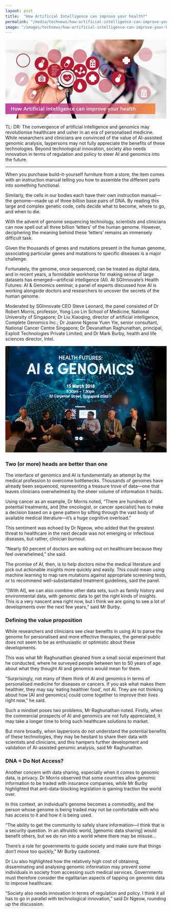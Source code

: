 ```yaml
---
layout: post
title:  "How Artificial Intelligence can improve your health?"
permalink: "/media/technews/how-artificial-intelligence-can-improve-your-health"
image: "/images/technews/how-artificial-intelligence-can-improve-your-health-part-1.png"
---
```


![How Artificial Intelligence can improve your health?](/images/technews/how-artificial-intelligence-can-improve-your-health-part-1.png)

TL: DR: The convergence of artificial intelligence and genomics may revolutionise healthcare and usher in an era of personalised medicine. While researchers and clinicians are convinced of the value of AI-assisted genomic analysis, laypersons may not fully appreciate the benefits of these technologies. Beyond technological innovation, society also needs innovation in terms of regulation and policy to steer AI and genomics into the future.

---

When you purchase build-it-yourself furniture from a store, the item comes with an instruction manual telling you how to assemble the different parts into something functional. 
 
Similarly, the cells in our bodies each have their own instruction manual—the genome—made up of three billion base pairs of DNA. By reading this large and complex genetic code, cells decide what to become, where to go, and when to die.

With the advent of genome sequencing technology, scientists and clinicians can now spell out all three billion ‘letters’ of the human genome. However, deciphering the meaning behind these ‘letters’ remains an immensely difficult task. 

Given the thousands of genes and mutations present in the human genome, associating particular genes and mutations to specific diseases is a major challenge.

Fortunately, the genome, once sequenced, can be treated as digital data, and in recent years, a formidable workhorse for making sense of large datasets has emerged—artificial intelligence (AI). At SGInnovate’s Health Futures: AI & Genomics seminar, a panel of experts discussed how AI is working alongside doctors and researchers to uncover the secrets of the human genome. 

Moderated by SGInnovate CEO Steve Leonard, the panel consisted of Dr Robert Morris, professor, Yong Loo Lin School of Medicine, National University of Singapore; Dr Liu Xiaoqing, director of artificial intelligence, Complete Genomics Inc.; Dr Joanne Ngeow Yuen Yie, senior consultant, National Cancer Centre Singapore; Dr Devanathan Raghunathan, principal, Exploit Technologies Private Limited; and Dr Mark Burby, health and life sciences director, Intel.

![How Artificial Intelligence can improve your health?](/images/technews/how-artificial-intelligence-can-improve-your-health-part-2.png)

### **Two (or more) heads are better than one**
The interface of genomics and AI is fundamentally an attempt by the medical profession to overcome bottlenecks. Thousands of genomes have already been sequenced, representing a treasure trove of data—one that leaves clinicians overwhelmed by the sheer volume of information it holds.

Using cancer as an example, Dr Morris noted, “There are hundreds of potential treatments, and [the oncologist, or cancer specialist] has to make a decision based on a gene pattern by sifting through the vast body of available medical literature—it’s a huge cognitive overload.”

This sentiment was echoed by Dr Ngeow, who added that the greatest threat to healthcare in the next decade was not emerging or infectious diseases, but rather, clinician burnout.

“Nearly 60 percent of doctors are walking out on healthcare because they feel overwhelmed,” she said.

The promise of AI, then, is to help doctors mine the medical literature and pick out actionable insights more quickly and easily. This could mean using machine learning to map rare mutations against appropriate screening tests, or to recommend well-substantiated treatment guidelines, said the panel.

“[With AI], we can also combine other data sets, such as family history and environmental data, with genomic data to get the right kinds of insights. This is a very nascent area right now, but I think we are going to see a lot of developments over the next few years,” said Mr Burby.
 
### **Defining the value proposition**
While researchers and clinicians see clear benefits in using AI to parse the genome for personalised and more effective therapies, the general public does not seem to be as enthusiastic or optimistic about these developments. 

This was what Mr Raghunathan gleaned from a small social experiment that he conducted, where he surveyed people between ten to 50 years of age about what they thought AI and genomics would mean for them.

“Surprisingly, not many of them think of AI and genomics in terms of personalised medicine for diseases or cancers. If you ask what makes them healthier, they may say ‘eating healthier food’, not AI. They are not thinking about how [AI and genomics] could come together to improve their lives right now,” he said.

Such a mindset poses two problems, Mr Raghunathan noted. Firstly, when the commercial prospects of AI and genomics are not fully appreciated, it may take a longer time to bring such healthcare solutions to market. 

But more broadly, when laypersons do not understand the potential benefits of these technologies, they may be hesitant to share their data with scientists and clinicians, and this hampers further development and validation of AI-assisted genomic analysis, said Mr Raghunathan.
 
### **DNA = Do Not Access?**
Another concern with data sharing, especially when it comes to genomic data, is privacy. Dr Morris observed that some countries allow genomic information to be traded with insurance companies, while Mr Burby highlighted that anti-data-blocking legislation is gaining traction the world over. 

In this context, an individual’s genome becomes a commodity, and the person whose genome is being traded may not be comfortable with who has access to it and how it is being used.

“The ability to get the community to safely share information—I think that is a security question. In an altruistic world, [genomic data sharing] would benefit others, but we do run into a world where there may be misuse… 

There’s a role for governments to guide society and make sure that things don’t move too quickly,” Mr Burby cautioned.

Dr Liu also highlighted how the relatively high cost of obtaining, disseminating and analysing genomic information may prevent some individuals in society from accessing such medical services. Governments must therefore consider the egalitarian aspects of tapping on genomic data to improve healthcare.

“Society also needs innovation in terms of regulation and policy. I think it all has to go in parallel with technological innovation,” said Dr Ngeow, rounding up the discussion.
 
